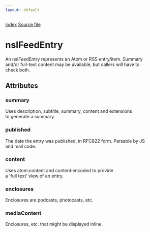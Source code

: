 ```yaml
---
layout: default
---
```

<div id='links'><a href="../index.html">Index</a>
<a href="http://dxr.mozilla.org/mozilla-central/source/toolkit/components/feeds/nsIFeedEntry.idl">Source file</a>
</div>

# nsIFeedEntry #
  
An nsIFeedEntry represents an Atom or RSS entry/item. Summary  
and/or full-text content may be available, but callers will have to  
check both.  
  

## Attributes ##

### summary ###
  
Uses description, subtitle, summary, content and extensions  
to generate a summary.   
  
  

### published ###
  
The date the entry was published, in RFC822 form. Parsable by JS  
and mail code.  
  

### content ###
  
Uses atom:content and content:encoded to provide  
a 'full text' view of an entry.  
  
  

### enclosures ###
  
Enclosures are podcasts, photocasts, etc.  
  

### mediaContent ###
  
Enclosures, etc. that might be displayed inline.  
  
